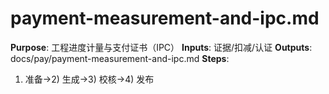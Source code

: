 # payment-measurement-and-ipc.md

**Purpose**: 工程进度计量与支付证书（IPC）
**Inputs**: 证据/扣减/认证
**Outputs**: docs/pay/payment-measurement-and-ipc.md
**Steps**:

1. 准备→2) 生成→3) 校核→4) 发布
